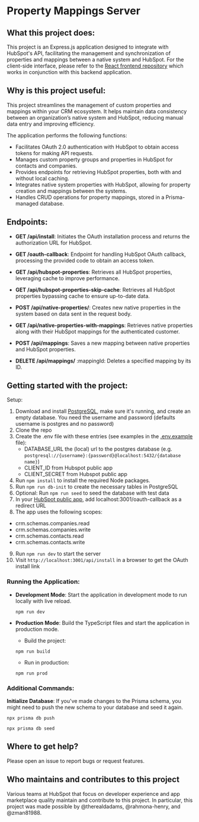 # Property Mappings Server

## What this project does:

This project is an Express.js application designed to integrate with HubSpot's API, facilitating the management and synchronization of properties and mappings between a native system and HubSpot.
For the client-side interface, please refer to the [React frontend repository](https://github.com/hubspotdev/property-mapping-client) which works in conjunction with this backend application.


## Why is this project useful:
This project streamlines the management of custom properties and mappings within your CRM ecosystem. It helps maintain data consistency between an organization’s native system and HubSpot, reducing manual data entry and improving efficiency.


The application performs the following functions:

- Facilitates OAuth 2.0 authentication with HubSpot to obtain access tokens for making API requests.
- Manages custom property groups and properties in HubSpot for contacts and companies.
- Provides endpoints for retrieving HubSpot properties, both with and without local caching.
- Integrates native system properties with HubSpot, allowing for property creation and mappings between the systems.
- Handles CRUD operations for property mappings, stored in a Prisma-managed database.


## Endpoints:

- **GET /api/install**: Initiates the OAuth installation process and returns the authorization URL for HubSpot.

- **GET /oauth-callback**: Endpoint for handling HubSpot OAuth callback, processing the provided code to obtain an access token.

- **GET /api/hubspot-properties**: Retrieves all HubSpot properties, leveraging cache to improve performance.

- **GET /api/hubspot-properties-skip-cache**: Retrieves all HubSpot properties bypassing cache to ensure up-to-date data.

- **POST /api/native-properties/**: Creates new native properties in the system based on data sent in the request body.

- **GET /api/native-properties-with-mappings**: Retrieves native properties along with their HubSpot mappings for the authenticated customer.

- **POST /api/mappings**: Saves a new mapping between native properties and HubSpot properties.

- **DELETE /api/mappings/** :mappingId: Deletes a specified mapping by its ID.


## Getting started with the project:

Setup:

1. Download and install [PostgreSQL](https://www.postgresql.org/download/), make sure it's running, and create an empty database. You need the username and password (defaults username is postgres and no password)
2. Clone the repo
3. Create the .env file with these entries (see examples in the [.env.example](./.env.example) file):
   - DATABASE_URL the (local) url to the postgres database (e.g. `postgresql://{username}:{password}@localhost:5432/{database name}`)
   - CLIENT_ID from Hubspot public app
   - CLIENT_SECRET from Hubspot public app
4. Run `npm install` to install the required Node packages.
5. Run `npm run db-init` to create the necessary tables in PostgreSQL
6. Optional: Run `npm run seed` to seed the database with test data
7. In your [HubSpot public app](https://developers.hubspot.com/docs/api/creating-an-app), add localhost:3001/oauth-callback as a redirect URL
8. The app uses the following scopes:
- crm.schemas.companies.read
- crm.schemas.companies.write
- crm.schemas.contacts.read
- crm.schemas.contacts.write
9. Run `npm run dev` to start the server
10. Visit `http://localhost:3001/api/install` in a browser to get the OAuth install link

### Running the Application:
- **Development Mode**: Start the application in development mode to run locally with live reload.

    `npm run dev`

- **Production Mode**: Build the TypeScript files and start the application in production mode.

    - Build the project:

    `npm run build`

    - Run in production:

    `npm run prod`

### Additional Commands:

**Initialize Database**: If you've made changes to the Prisma schema, you might need to push the new schema to your database and seed it again.

`npx prisma db push`

`npx prisma db seed`


## Where to get help?

Please open an issue to report bugs or request features.

## Who maintains and contributes to this project

Various teams at HubSpot that focus on developer experience and app marketplace quality maintain and contribute to this project. In particular, this project was made possible by @therealdadams, @rahmona-henry, and @zman81988.
